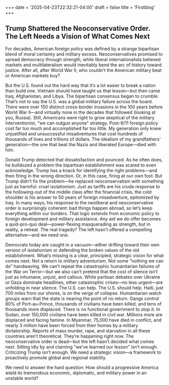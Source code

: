 +++
date = '2025-04-23T22:32:21-04:00'
draft = false
title = 'Firstblog'
+++


## Trump Shattered the Neoconservative Order. The Left Needs a Vision of What Comes Next

For decades, American foreign policy was defined by a strange bipartisan blend of moral certainty and military excess. Neoconservatives promised to spread democracy through strength, while liberal internationalists believed markets and multilateralism would inevitably bend the arc of history toward justice. After all, after World War II, who couldn’t the American military beat or American markets buy?

But the U.S. found out the hard way that it’s a lot easier to break a nation than build one. Vietnam should have taught us that lesson—but then came Iraq, Afghanistan, and Libya. The bipartisan consensus began to crumble. That’s not to say the U.S. was a global military failure across the board. There were over 150 distinct cross-border invasions in the 100 years before World War II—and virtually none in the decades that followed (looking at you, Russia).
Still, Americans were right to grow skeptical of the military interventionist, "we can outgun anyone" strategy. Post-9/11 foreign policy cost far too much and accomplished far too little. My generation only knew unjustified and unsuccessful misadventures that cost hundreds of thousands of lives and trillions of dollars. The idealism of my grandfathers’ generation—the one that beat the Nazis and liberated Europe—died with him.

Donald Trump detected that dissatisfaction and pounced. As he often does, he bulldozed a problem the bipartisan establishment was scared to even acknowledge. Trump has a knack for identifying the right problems—and then firing in the wrong direction. Or, in this case, firing at our own foot.
But Trump didn’t fix the problem—he replaced neoconservatism with something just as harmful: cruel isolationism. Just as tariffs are his crude response to the hollowing-out of the middle class after the financial crisis, the cold shoulder is his answer to 50 years of foreign misadventure, epitomized by Iraq. In many ways, his response to the neoliberal and neoconservative order is surprisingly coherent: bad things happen abroad, so let’s keep everything within our borders. That logic extends from economic policy to foreign development and military assistance. Any aid we do offer becomes a quid-pro-quo deal—power-flexing masquerading as strength, but in reality, a retreat.
The real tragedy? The left hasn’t offered a compelling alternative—and we need one.

Democrats today are caught in a vacuum—either drifting toward their own version of isolationism or defending the broken values of the old establishment. What’s missing is a clear, principled, strategic vision for what comes next. Not a return to military adventurism. Not some “nothing we can do” handwaving. We can’t repeat the catastrophic humanitarian failures of the War on Terror—but we also can’t pretend that the cost of silence isn’t just as inhumane, unjust, and callous.
While partisan debates over Ukraine or Gaza dominate headlines, other catastrophic crises—no less urgent—are unfolding in near silence. The U.S. can help. The U.S. should help. Haiti, just 700 miles from our shores, is on the verge of collapse. Humanitarian watch groups warn that the state is nearing the point of no return. Gangs control 80% of Port-au-Prince, thousands of civilians have been killed, and tens of thousands more displaced. There is no functional government to stop it.
In Sudan, over 150,000 civilians have been killed in civil war. Millions more are displaced and facing famine. In Myanmar, 75,000 have died in conflict, and nearly 3 million have been forced from their homes by a military dictatorship. Reports of mass murder, rape, and starvation in all these countries aren’t theoretical. They’re happening right now.
The neoconservative order is dead—but the left hasn’t decided what comes next. Sitting idly by and claiming “we’ve learned our lesson” isn’t enough. Criticizing Trump isn’t enough. We need a strategic vision—a framework to proactively promote global and regional stability.

We need to answer the hard question:
How should a progressive America wield its tremendous economic, diplomatic, and military power in an unstable world?
